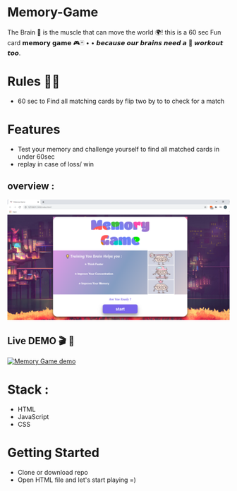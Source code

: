 # Memory-Game
The Brain 🧠 is the muscle that can move the world 🌍!
this is a 60 sec  Fun card  𝗺𝗲𝗺𝗼𝗿𝘆 𝗴𝗮𝗺𝗲 🎮🃏
• • 𝙗𝙚𝙘𝙖𝙪𝙨𝙚 𝙤𝙪𝙧 𝙗𝙧𝙖𝙞𝙣𝙨 𝙣𝙚𝙚𝙙 𝙖 💪 𝙬𝙤𝙧𝙠𝙤𝙪𝙩 𝙩𝙤𝙤.

# Rules 📜📑
 * 60 sec to Find all matching cards by flip two by to to check for a match
# Features 
* Test your memory and challenge yourself to find all matched cards in under 60sec 
* replay in case of loss/ win  


 ## overview :
 <img src= "images/homepage.png" width = "1000" >
 

## Live DEMO 🎬 🔽
[![Memory Game demo](https://img.youtube.com/vi/FfgEquhwX8M/0.jpg)](http://www.youtube.com/watch?v=FfgEquhwX8M)
 
  # Stack : 

 * HTML 
 * JavaScript
 * CSS
# Getting Started 
 
 * Clone or download repo 
 * Open HTML file and let's start playing  =)
 
